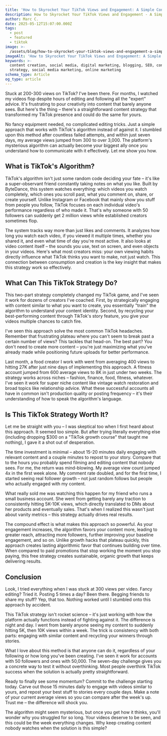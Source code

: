 ```yaml
---
title: 'How to Skyrocket Your TikTok Views and Engagement: A Simple Content Strategy'
description: How to Skyrocket Your TikTok Views and Engagement - A Simple Content Strategy that actually works
author: Marc C.
date: 2025-05-12T15:07:00.000Z
tags:
  - post
  - featured
  - tiktok
image: >-
  /assets/blog/how-to-skyrocket-your-tiktok-views-and-engagement-a-simple-content-strategy.png
imageAlt: 'How to Skyrocket Your TikTok Views and Engagement: A Simple Content Strategy'
keywords: >-
  content creation, social media, digital marketing, blogging, SEO, content
  strategy, social media marketing, online marketing
schema_type: Article
og_type: article
---
```

Stuck at 200-300 views on TikTok? I've been there. For months, I watched my videos flop despite hours of editing and following all the "expert" advice. It's frustrating to pour creativity into content that barely anyone sees. But here's the thing – there's a straightforward content strategy that transformed my TikTok presence and could do the same for yours. 

No fancy equipment needed, no complicated editing tricks. Just a simple approach that works with TikTok's algorithm instead of against it. I stumbled upon this method after countless failed attempts, and within just seven days, my average views jumped from 300 to over 3,000. The platform's mysterious algorithm can actually become your biggest ally once you understand how to communicate with it effectively. Let me show you how.

## **What is TikTok's Algorithm?**

TikTok's algorithm isn't just some random code deciding your fate – it's like a super-observant friend constantly taking notes on what you like. Built by ByteDance, this system watches everything: which videos you watch completely, which ones you scroll past, what you comment on, share, or create yourself. Unlike Instagram or Facebook that mainly show you stuff from people you follow, TikTok focuses on each individual video's performance regardless of who made it. That's why someone with 50 followers can suddenly get 2 million views while established creators sometimes flop.

The system tracks way more than just likes and comments. It analyzes how long you watch each video, if you viewed it multiple times, whether you shared it, and even what time of day you're most active. It also looks at video content itself – the sounds you use, text on screen, and even objects in your videos. Here's what most creators miss: your own viewing habits directly influence what TikTok thinks you want to make, not just watch. This connection between consumption and creation is the key insight that makes this strategy work so effectively.

## **What Can This TikTok Strategy Do?**

This two-part strategy completely changed my TikTok game, and I've seen it work for dozens of creators I've coached. First, by strategically engaging with content similar to what you want to create, you essentially "train" the algorithm to understand your content identity. Second, by recycling your best-performing content through TikTok's story feature, you give your videos multiple chances to catch fire.

I've seen this approach solve the most common TikTok headaches. Remember that frustrating plateau where you can't seem to break past a certain number of views? This tackles that head-on. The best part? You don't need to create more content – you're just maximizing what you've already made while positioning future uploads for better performance.

Last month, a food creator I work with went from averaging 400 views to hitting 27K after just nine days of implementing this approach. A fitness account jumped from 600 average views to 8K in just under two weeks. The strategy works across niches – fashion, finance, food, fitness, whatever. I've seen it work for super niche content like vintage watch restoration and broad topics like relationship advice. What these successful accounts all have in common isn't production quality or posting frequency – it's their understanding of how to speak the algorithm's language.

## **Is This TikTok Strategy Worth It?**

Let me be straight with you – I was skeptical too when I first heard about this approach. It seemed too simple. But after trying literally everything else (including dropping $300 on a "TikTok growth course" that taught me nothing), I gave it a shot out of desperation.

The time investment is minimal – about 15-20 minutes daily engaging with relevant content and a couple minutes to repost to your story. Compare that to the hours you probably spend filming and editing content that nobody sees. For me, the return was mind-blowing. My average view count jumped 4x in the first week alone. My comment rate doubled, and for the first time, I started seeing real follower growth – not just random follows but people who actually engaged with my content.

What really sold me was watching this happen for my friend who runs a small business account. She went from getting barely any traction to consistently hitting 5K-10K views, which directly translated to DMs about her products and eventually sales. That's when I realized this wasn't just about vanity metrics – this strategy actually drives real results.

The compound effect is what makes this approach so powerful. As your engagement increases, the algorithm favors your content more, leading to greater reach, attracting more followers, further improving your baseline engagement, and so on. Unlike growth hacks that plateau quickly, this approach creates lasting algorithmic favor that continues building over time. When compared to paid promotions that stop working the moment you stop paying, this free strategy creates sustainable, organic growth that keeps delivering results.

## **Conclusion**

Look, I tried everything when I was stuck at 300 views per video. Fancy editing? Tried it. Posting 5 times a day? Been there. Begging friends to share my stuff? Yep, that too. Nothing worked until I stumbled onto this approach by accident.

This TikTok strategy isn't rocket science – it's just working with how the platform actually functions instead of fighting against it. The difference is night and day. I went from barely anyone seeing my content to suddenly hitting 5K, then 10K views within a week. The trick is consistency with both parts: engaging with similar content and recycling your winners through stories.

What I love about this method is that anyone can do it, regardless of your following or how long you've been creating. I've seen it work for accounts with 50 followers and ones with 50,000. The seven-day challenge gives you a concrete way to test it without overthinking. Most people overthink TikTok success when the solution is actually pretty straightforward.

Ready to finally see some momentum? Commit to the challenge starting today. Carve out those 15 minutes daily to engage with videos similar to yours, and repost your best stuff to stories every couple days. Make a note of your current average views so you can compare after the week's up. Trust me – the difference will shock you.

The algorithm might seem mysterious, but once you get how it thinks, you'll wonder why you struggled for so long. Your videos deserve to be seen, and this could be the week everything changes. Why keep creating content nobody watches when the solution is this simple?
